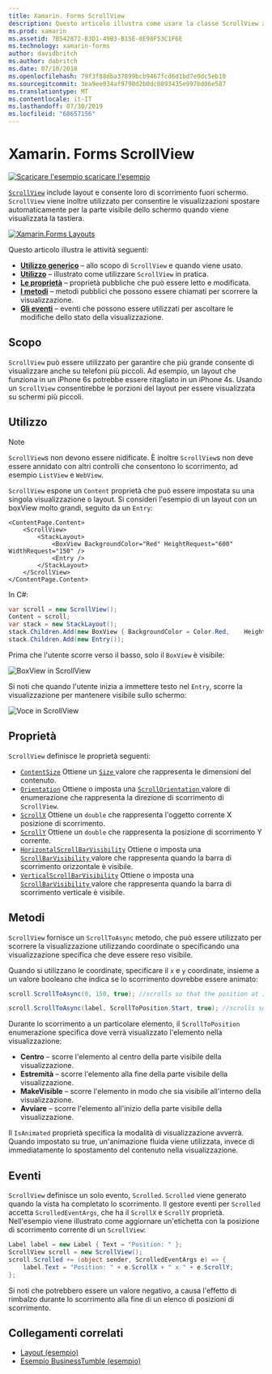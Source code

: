 ```yaml
---
title: Xamarin. Forms ScrollView
description: Questo articolo illustra come usare la classe ScrollView xamarin. Forms per presentare i layout che non può essere contenuta in una sola schermata e ai quali è contenuto liberare spazio per la tastiera.
ms.prod: xamarin
ms.assetid: 7B542872-B3D1-49B3-B15E-0E98F53C1F6E
ms.technology: xamarin-forms
author: davidbritch
ms.author: dabritch
ms.date: 07/10/2018
ms.openlocfilehash: 79f3f88dba37899bcb9467fcd6d1bd7e9dc5eb10
ms.sourcegitcommit: 3ea9ee034af9790d2b0dc0893435e997bd06e587
ms.translationtype: MT
ms.contentlocale: it-IT
ms.lasthandoff: 07/30/2019
ms.locfileid: "68657156"
---
```

# <a name="xamarinforms-scrollview"></a>Xamarin. Forms ScrollView

[![Scaricare l'esempio](~/media/shared/download.png) scaricare l'esempio](https://docs.microsoft.com/samples/xamarin/xamarin-forms-samples/userinterface-layout)

[`ScrollView`](xref:Xamarin.Forms.ScrollView) include layout e consente loro di scorrimento fuori schermo. `ScrollView` viene inoltre utilizzato per consentire le visualizzazioni spostare automaticamente per la parte visibile dello schermo quando viene visualizzata la tastiera.

[![](scroll-view-images/layouts-sml.png "Xamarin.Forms Layouts")](scroll-view-images/layouts.png#lightbox "Xamarin.Forms Layouts")

Questo articolo illustra le attività seguenti:

- **[Utilizzo generico](#purpose)**  &ndash; allo scopo di `ScrollView` e quando viene usato.
- **[Utilizzo](#usage)**  &ndash; illustrato come utilizzare `ScrollView` in pratica.
- **[Le proprietà](#properties)**  &ndash; proprietà pubbliche che può essere letto e modificata.
- **[I metodi](#methods)**  &ndash; metodi pubblici che possono essere chiamati per scorrere la visualizzazione.
- **[Gli eventi](#events)**  &ndash; eventi che possono essere utilizzati per ascoltare le modifiche dello stato della visualizzazione.

## <a name="purpose"></a>Scopo

`ScrollView` può essere utilizzato per garantire che più grande consente di visualizzare anche su telefoni più piccoli. Ad esempio, un layout che funziona in un iPhone 6s potrebbe essere ritagliato in un iPhone 4s. Usando un `ScrollView` consentirebbe le porzioni del layout per essere visualizzata su schermi più piccoli.

## <a name="usage"></a>Utilizzo

> [!NOTE]
> `ScrollView`s non devono essere nidificate. È inoltre `ScrollView`s non deve essere annidato con altri controlli che consentono lo scorrimento, ad esempio `ListView` e `WebView`.

`ScrollView` espone un `Content` proprietà che può essere impostata su una singola visualizzazione o layout. Si consideri l'esempio di un layout con un boxView molto grandi, seguito da un `Entry`:

```xaml
<ContentPage.Content>
    <ScrollView>
        <StackLayout>
            <BoxView BackgroundColor="Red" HeightRequest="600" WidthRequest="150" />
            <Entry />
        </StackLayout>
    </ScrollView>
</ContentPage.Content>
```

In C#:

```csharp
var scroll = new ScrollView();
Content = scroll;
var stack = new StackLayout();
stack.Children.Add(new BoxView { BackgroundColor = Color.Red,    HeightRequest = 600, WidthRequest = 600 });
stack.Children.Add(new Entry());
```

Prima che l'utente scorre verso il basso, solo il `BoxView` è visibile:

![](scroll-view-images/scroll-start.png "BoxView in ScrollView")

Si noti che quando l'utente inizia a immettere testo nel `Entry`, scorre la visualizzazione per mantenere visibile sullo schermo:

![](scroll-view-images/scroll-end.png "Voce in ScrollView")

## <a name="properties"></a>Proprietà

`ScrollView` definisce le proprietà seguenti:

- [`ContentSize`](xref:Xamarin.Forms.ScrollView.ContentSizeProperty) Ottiene un [ `Size` ](xref:Xamarin.Forms.Size) valore che rappresenta le dimensioni del contenuto.
- [`Orientation`](xref:Xamarin.Forms.ScrollView.OrientationProperty) Ottiene o imposta una [ `ScrollOrientation` ](xref:Xamarin.Forms.ScrollOrientation) valore di enumerazione che rappresenta la direzione di scorrimento di `ScrollView`.
- [`ScrollX`](xref:Xamarin.Forms.ScrollView.ScrollXProperty) Ottiene un `double` che rappresenta l'oggetto corrente X posizione di scorrimento.
- [`ScrollY`](xref:Xamarin.Forms.ScrollView.ScrollYProperty) Ottiene un `double` che rappresenta la posizione di scorrimento Y corrente.
- [`HorizontalScrollBarVisibility`](xref:Xamarin.Forms.ScrollView.HorizontalScrollBarVisibilityProperty) Ottiene o imposta una [ `ScrollBarVisibility` ](xref:Xamarin.Forms.ScrollBarVisibility) valore che rappresenta quando la barra di scorrimento orizzontale è visibile.
- [`VerticalScrollBarVisibility`](xref:Xamarin.Forms.ScrollView.VerticalScrollBarVisibilityProperty) Ottiene o imposta una [ `ScrollBarVisibility` ](xref:Xamarin.Forms.ScrollBarVisibility) valore che rappresenta quando la barra di scorrimento verticale è visibile.

## <a name="methods"></a>Metodi

`ScrollView` fornisce un `ScrollToAsync` metodo, che può essere utilizzato per scorrere la visualizzazione utilizzando coordinate o specificando una visualizzazione specifica che deve essere reso visibile.

Quando si utilizzano le coordinate, specificare il `x` e `y` coordinate, insieme a un valore booleano che indica se lo scorrimento dovrebbe essere animato:

```csharp
scroll.ScrollToAsync(0, 150, true); //scrolls so that the position at 150px from the top is visible

scroll.ScrollToAsync(label, ScrollToPosition.Start, true); //scrolls so that the label is at the start of the list
```

Durante lo scorrimento a un particolare elemento, il `ScrollToPosition` enumerazione specifica dove verrà visualizzato l'elemento nella visualizzazione:

- **Centro** &ndash; scorre l'elemento al centro della parte visibile della visualizzazione.
- **Estremità** &ndash; scorre l'elemento alla fine della parte visibile della visualizzazione.
- **MakeVisible** &ndash; scorre l'elemento in modo che sia visibile all'interno della visualizzazione.
- **Avviare** &ndash; scorre l'elemento all'inizio della parte visibile della visualizzazione.

Il `IsAnimated` proprietà specifica la modalità di visualizzazione avverrà. Quando impostato su true, un'animazione fluida viene utilizzata, invece di immediatamente lo spostamento del contenuto nella visualizzazione.

## <a name="events"></a>Eventi

`ScrollView` definisce un solo evento, `Scrolled`. `Scrolled` viene generato quando la vista ha completato lo scorrimento. Il gestore eventi per `Scrolled` accetta `ScrolledEventArgs`, che ha il `ScrollX` e `ScrollY` proprietà. Nell'esempio viene illustrato come aggiornare un'etichetta con la posizione di scorrimento corrente di un `ScrollView`:

```csharp
Label label = new Label { Text = "Position: " };
ScrollView scroll = new ScrollView();
scroll.Scrolled += (object sender, ScrolledEventArgs e) => {
    label.Text = "Position: " + e.ScrollX + " x " + e.ScrollY;
};
```

Si noti che potrebbero essere un valore negativo, a causa l'effetto di rimbalzo durante lo scorrimento alla fine di un elenco di posizioni di scorrimento.


## <a name="related-links"></a>Collegamenti correlati

- [Layout (esempio)](https://docs.microsoft.com/samples/xamarin/xamarin-forms-samples/userinterface-layout)
- [Esempio BusinessTumble (esempio)](https://docs.microsoft.com/samples/xamarin/xamarin-forms-samples/userinterface-businesstumble)
